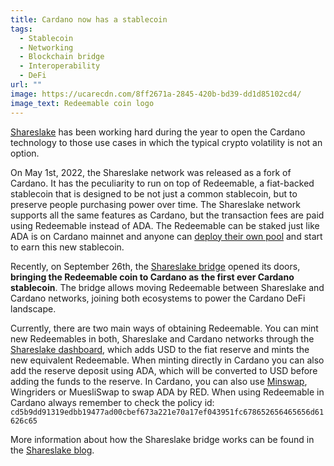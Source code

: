 ```yaml
---
title: Cardano now has a stablecoin
tags:
  - Stablecoin
  - Networking
  - Blockchain bridge
  - Interoperability
  - DeFi
url: ""
image: https://ucarecdn.com/8ff2671a-2845-420b-bd39-dd1d85102cd4/
image_text: Redeemable coin logo
---
```


[Shareslake](https://www.shareslake.com) has been working hard during the year to open the Cardano technology to those use cases in which the typical crypto volatility is not an option.

On May 1st, 2022, the Shareslake network was released as a fork of Cardano. It has the peculiarity to run on top of Redeemable, a fiat-backed stablecoin that is designed to be not just a common stablecoin, but to preserve people purchasing power over time. The Shareslake network supports all the same features as Cardano, but the transaction fees are paid using Redeemable instead of ADA. The Redeemable can be staked just like ADA is on Cardano mainnet and anyone can [deploy their own pool](https://github.com/shareslake/pool-deployment) and start to earn this new stablecoin.

Recently, on September 26th, the [Shareslake bridge](https://bridge.shareslake.com) opened its doors, **bringing the Redeemable coin to Cardano as** **the first ever Cardano stablecoin**. The bridge allows moving Redeemable between Shareslake and Cardano networks, joining both ecosystems to power the Cardano DeFi landscape.

Currently, there are two main ways of obtaining Redeemable. You can mint new Redeemables in both, Shareslake and Cardano networks through the [Shareslake dashboard](https://dashboard.shareslake.com), which adds USD to the fiat reserve and mints the new equivalent Redeemable. When minting directly in Cardano you can also add the reserve deposit using ADA, which will be converted to USD before adding the funds to the reserve. In Cardano, you can also use [Minswap](https://app.minswap.org/swap?currencySymbolA=&tokenNameA=&currencySymbolB=cd5b9dd91319edbb19477ad00cbef673a221e70a17ef043951fc6786&tokenNameB=52656465656d61626c65), Wingriders or MuesliSwap to swap ADA by RED. When using Redeemable in Cardano always remember to check the policy id: `cd5b9dd91319edbb19477ad00cbef673a221e70a17ef043951fc678652656465656d61626c65`

More information about how the Shareslake bridge works can be found in the [Shareslake blog](https://blog.shareslake.com/shareslake-cardano-bridge-release/).
